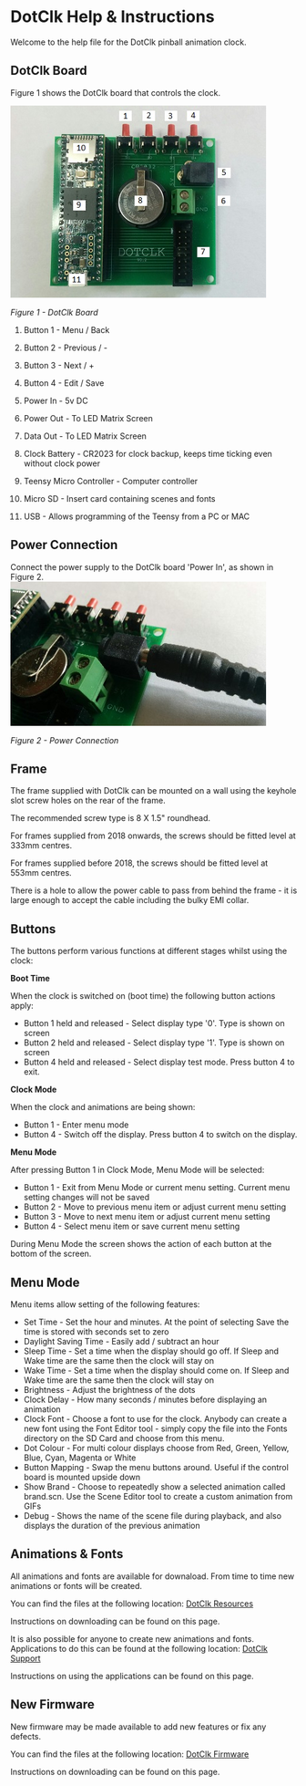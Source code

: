 # DotClk Help & Instructions

Welcome to the help file for the DotClk pinball animation clock.


## DotClk Board

Figure 1 shows the DotClk board that controls the clock.

![DotClk Board](/Images/DotClkBoard.jpg)

*Figure 1 - DotClk Board*

1. Button 1 - Menu / Back

2. Button 2 - Previous / -

3. Button 3 - Next / +

4. Button 4 - Edit / Save

5. Power In - 5v DC

6. Power Out - To LED Matrix Screen

7. Data Out - To LED Matrix Screen
8. Clock Battery - CR2023 for clock backup, keeps time ticking even without clock power

9. Teensy Micro Controller - Computer controller

10. Micro SD - Insert card containing scenes and fonts

11. USB - Allows programming of the Teensy from a PC or MAC


## Power Connection
Connect the power supply to the DotClk board 'Power In', as shown in Figure 2.
![Power Connection](/Images/PowerConnection.jpg)

*Figure 2 - Power Connection*

## Frame
The frame supplied with DotClk can be mounted on a wall using the keyhole slot screw holes on the rear of the frame.

The recommended screw type is 8 X 1.5" roundhead.

For frames supplied from 2018 onwards, the screws should be fitted level at 333mm centres.

For frames supplied before 2018, the screws should be fitted level at 553mm centres.

There is a hole to allow the power cable to pass from behind the frame - it is large enough to accept the cable including the bulky EMI collar.
## Buttons
The buttons perform various functions at different stages whilst using the clock:

**Boot Time**


When the clock is switched on (boot time) the following button actions apply:
* Button 1 held and released - Select display type '0'. Type is shown on screen
* Button 2 held and released - Select display type '1'. Type is shown on screen
* Button 4 held and released - Select display test mode. Press button 4 to exit.

**Clock Mode**

When the clock and animations are being shown:
* Button 1 - Enter menu mode
* Button 4 - Switch off the display. Press button 4 to switch on the display.

**Menu Mode**

After pressing Button 1 in Clock Mode, Menu Mode will be selected:
* Button 1 - Exit from Menu Mode or current menu setting. Current menu setting changes will not be saved
* Button 2 - Move to previous menu item or adjust current menu setting
* Button 3 - Move to next menu item or adjust current menu setting
* Button 4 - Select menu item or save current menu setting

During Menu Mode the screen shows the action of each button at the bottom of the screen.

## Menu Mode

Menu items allow setting of the following features:
* Set Time - Set the hour and minutes. At the point of selecting Save the time is stored with seconds set to zero
* Daylight Saving Time - Easily add / subtract an hour
* Sleep Time - Set a time when the display should go off. If Sleep and Wake time are the same then the clock will stay on
* Wake Time - Set a time when the display should come on. If Sleep and Wake time are the same then the clock will stay on
* Brightness - Adjust the brightness of the dots
* Clock Delay - How many seconds / minutes before displaying an animation
* Clock Font - Choose a font to use for the clock. Anybody can create a new font using the Font Editor tool - simply copy the file into the Fonts directory on the SD Card and choose from this menu.
* Dot Colour - For multi colour displays choose from Red, Green, Yellow, Blue, Cyan, Magenta or White
* Button Mapping - Swap the menu buttons around. Useful if the control board is mounted upside down
* Show Brand - Choose to repeatedly show a selected animation called brand.scn. Use the Scene Editor tool to create a custom animation from GIFs
* Debug - Shows the name of the scene file during playback, and also displays the duration of the previous animation

## Animations & Fonts
All animations and fonts are available for downaload. From time to time new animations or fonts will be created.

You can find the files at the following location:
[DotClk Resources](https://github.com/sigmafx/DotClk-Resources)

Instructions on downloading can be found on this page.

It is also possible for anyone to create new animations and fonts. Applications to do this can be found at the following location:
[DotClk Support](https://github.com/sigmafx/DotClk-Support)

Instructions on using the applications can be found on this page.

## New Firmware
New firmware may be made available to add new features or fix any defects.

You can find the files at the following location:
[DotClk Firmware](https://github.com/sigmafx/DotClk)

Instructions on downloading can be found on this page.
